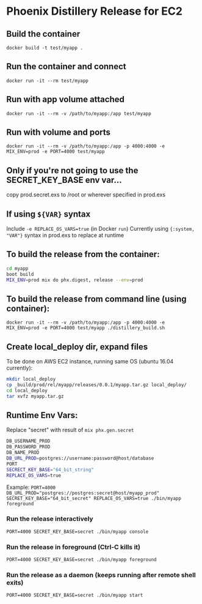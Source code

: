 # Phoenix Distillery Release for EC2

## Build the container
`docker build -t test/myapp .`

## Run the container and connect
`docker run -it --rm test/myapp`

## Run with app volume attached
`docker run -it --rm -v /path/to/myapp:/app test/myapp`

## Run with volume and ports 
`docker run -it --rm -v /path/to/myapp:/app -p 4000:4000 -e MIX_ENV=prod -e PORT=4000 test/myapp`

## Only if you're not going to use the SECRET_KEY_BASE env var...
copy prod.secret.exs to /root or wherever specified in prod.exs

## If using `${VAR}` syntax
Include `-e REPLACE_OS_VARS=true` (in Docker `run`)
Currently using `{:system, "VAR"}` syntax in prod.exs to replace at runtime

## To build the release from the container:
```bash
cd myapp
boot build
MIX_ENV=prod mix do phx.digest, release --env=prod
```

## To build the release from command line (using container):
`docker run -it --rm -v /path/to/myapp:/app -p 4000:4000 -e MIX_ENV=prod -e PORT=4000 test/myapp ./distillery_build.sh`

## Create local_deploy dir, expand files
To be done on AWS EC2 instance, running same OS (ubuntu 16.04 currently):
```bash
mkdir local_deploy
cp _build/prod/rel/myapp/releases/0.0.1/myapp.tar.gz local_deploy/
cd local_deploy
tar xvfz myapp.tar.gz
```

## Runtime Env Vars:
Replace "secret" with result of `mix phx.gen.secret`
```bash
DB_USERNAME_PROD
DB_PASSWORD_PROD
DB_NAME_PROD
DB_URL_PROD=postgres://username:password@host/database
PORT
SECRECT_KEY_BASE="64_bit_string"
REPLACE_OS_VARS=true
```

Example:
`PORT=4000 DB_URL_PROD="postgres://postgres:secret@host/myapp_prod" SECRET_KEY_BASE="64_bit_secret" REPLACE_OS_VARS=true ./bin/myapp foreground`

### Run the release interactively
`PORT=4000 SECRET_KEY_BASE=secret ./bin/myapp console`

### Run the release in foreground (Ctrl-C kills it)
`PORT=4000 SECRET_KEY_BASE=secret ./bin/myapp foreground`

### Run the release as a daemon (keeps running after remote shell exits)
`PORT=4000 SECRET_KEY_BASE=secret ./bin/myapp start`
